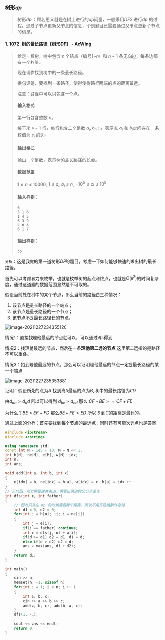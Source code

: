 ### 树形$dp$

> 树形$dp$ ：顾名思义就是在树上进行的$dp$问题，一般采用$DFS$ 进行$dp$ 的过程。通过子节点更新父节点的信息，个别题目还需要通过父节点更新子节点的信息。

#### 1. [1072. 树的最长路径【树形DP】 - AcWing](https://www.acwing.com/file_system/file/content/whole/index/content/2826773/)

> 给定一棵树，树中包含 $n$ 个结点（编号$1$~$n$）和 $n−1$ 条无向边，每条边都有一个权值。
>
> 现在请你找到树中的一条最长路径。
>
> 换句话说，要找到一条路径，使得使得路径两端的点的距离最远。
>
> 注意：路径中可以只包含一个点。
>
> #### 输入格式
>
> 第一行包含整数 $n$。
>
> 接下来 $n−1$ 行，每行包含三个整数 $a_i , b_i, c_i$，表示点 $a_i$ 和 $b_i$之间存在一条权值为 $c_i$ 的边。
>
> #### 输出格式
>
> 输出一个整数，表示树的最长路径的长度。
>
> #### 数据范围
>
> $1≤n≤10000$,
> $1≤a_i,b_i≤n$,
> $−10^5≤ci≤10^5$
>
> #### 输入样例：
>
> ```
> 6
> 5 1 6
> 1 4 5
> 6 3 9
> 2 6 8
> 6 1 7
> ```
>
> #### 输出样例：
>
> ```
> 22
> ```

`分析`：这是我做的第一道树形$DP$的题目，考虑一下如何能够快速的求出树的最长路径。

首先可以考虑暴力来枚举，也就是枚举树的起点和终点，也就是$O(n^2)$的时间复杂度，通过这道题的数据范围显然是不可取的。

假设当前处在树中的某个节点，那么当前的路径由三种情况：

1. 该节点是最长路径的一个端点；
2. 该节点是最长路径的一个节点；
3. 该节点不是最长路径长的节点。

![image-20211227234355120](C:\Users\wxm\AppData\Roaming\Typora\typora-user-images\image-20211227234355120.png)

情况1：直接找理他最远的节点就可以，可以通过$dfs$得到

情况2：找理他最远的节点，然后在一条**理他第二远的节点** 这里第二远指的是路径不可以重叠。

情况3：招到理他最远的节点，那么可以证明理他最远的节点一定是最长路径的某一个端点

![image-20211227235353881](C:\Users\wxm\AppData\Roaming\Typora\typora-user-images\image-20211227235353881.png)

证明：假设所处的点为$A$ 找到离$A$最远的点为$B$, 树中的最长路径为$CD$ 

由$d_{ab} > d_ad$ 所以可以得到 $d_{be} > d_{ed}$ 那么 $CF + BE >= CF + FD$

为什么？$BE > EF + FD$ 那么$BE + FE > ED$ 所以 $B$ 到$C$的距离是最远的。

通过上面的分析：首先要找到每个节点的最远点，同时还有可能次远点也是答案

``` c++
#include <iostream>
#include <cstring>

using namespace std;
const int N = 1e5 + 10, M = N << 1;
int h[N], ne[M], e[M], w[M], idx;
int n;
int ans;

void add(int a, int b, int c)
{
	e[idx] = b, ne[idx] = h[a], w[idx] = c, h[a] = idx ++;
}
// 无向图，所以需要建两条边，需要记录他的父节点是谁
int dfs(int u, int father)
{
    // 因为只有在 dp 的时候需要两个距离，所以不用开数组额外存储
    int d1 = 0, d2 = 0;
    for(int i = h[u]; ~i; i = ne[i])
    {
		int j = e[i];
        if(j == father) continue;
        int d = dfs(j, u) + w[i];
        if(d >= d1) d2 = d1, d1 = d;
        else if(d > d2) d2 = d;
        ans = max(ans, d1 + d2);
    }
    return d1;
}

int main()
{
    cin >> n;
    memset(h, -1, sizeof h);
    for(int i = 1; i < n; i ++ )
    {
        int a, b, c;
        cin >> a >> b >> c;
        add(a, b, c), add(b, a, c);
    }
    dfs(1, -1);
    
    cout << ans << endl;
    return 0;
}
```





